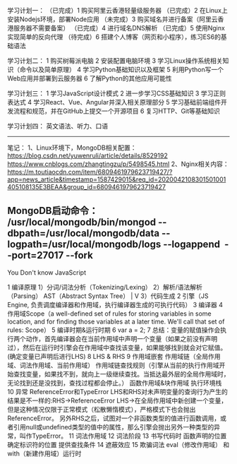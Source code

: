 学习计划一：
（已完成）1 购买阿里云香港轻量级服务器
（已完成）2 在Linux上安装Nodejs环境，部署Node应用
（未完成）3 购买域名并进行备案（阿里云香港服务器不需要备案）
（已完成）4 进行域名DNS解析
（已完成）5 使用Nginx实现简单的反向代理
（待完成）6 搭建个人博客（网页和小程序），练习ES6的基础语法

学习计划二：
1 购买树莓派电脑
2 安装配置电脑环境
3 学习Linux操作系统相关知识（命令以及简单原理）
4 学习Python基础知识以及框架
5 利用Python写一个Web应用并部署到云服务器
6 了解Python的其他应用可能性

学习计划三：
1 学习JavaScript设计模式
2 进一步学习CSS基础知识
3 学习正则表达式
4 学习React、Vue、Angular并深入相关原理部分
5 学习基础前端组件开发流程和规范，并在GitHub上提交一个开源项目
6 复习HTTP、Git等基础知识

学习计划四：
英文语法、听力、口语


----------------------------------------------------------------
笔记：
1、Linux环境下，MongoDB相关配置：
https://blog.csdn.net/yuwenruli/article/details/8529192
https://www.cnblogs.com/zhangtingzu/p/5498545.html
2、Nginx相关内容：
https://m.toutiaocdn.com/item/6809461979623719427/?app=news_article&timestamp=1587429015&req_id=2020042108301501001405108135E3BEAA&group_id=6809461979623719427

MongoDB启动命令：
/usr/local/mongodb/bin/mongod --dbpath=/usr/local/mongodb/data --logpath=/usr/local/mongodb/logs --logappend  --port=27017 --fork
---------------------------------------------------------------------

You Don't know JavaScript

1 编译原理
    1）分词/词法分析（Tokenizing/Lexing）
    2）解析/语法解析（Parsing）
        AST（Abstract Syntax Tree）
        |
        V
    3）代码生成
2 引擎（JS Engine, 负责调度编译器和作用域，执行编译器生成的可执行代码）
3 编译器
4 作用域Scope（a well-defined set of rules for storing variables in some location, and for finding those variables at a later time. We'll call that set of rules: Scope）
5 编译时期&运行时期
6 var a = 2;
7 总结：变量的赋值操作会执行两个动作，首先编译器会在当前作用域中声明一个变量（如果之前没有声明过），然后在运行时引擎会在作用域中查找该变量，如果能够找到就会对它赋值。(确定变量已声明后进行LHS)
8 LHS & RHS
9 作用域嵌套
    作用域链（全局作用域、词法作用域、当前作用域）
    作用域链查找规则（引擎从当前的执行作用域开始查找变量，如果找不到，就向上一级继续查找。当抵达最外层的全局作用域时，无论找到还是没找到，查找过程都会停止。）
    函数作用域&块作用域
    执行环境栈
10 异常
    ReferenceError和TypeError
    LHS和RHS对未声明变量的查询行为产生的结果是不一样的:RHS->ReferenceError  LHS->在全局作用域中新创建一个变量，但是这种情况仅限于正常模式（松散懒惰模式），严格模式下也会抛出ReferenceError。
    另外RHS之后，试图对一个非函数类型的值进行函数调用，或者引用null或undefined类型的值中的属性，那么引擎会抛出另外一种类型的异常，叫作TypeError。
11 词法作用域
12 词法阶段
13 书写代码时 函数声明的位置 确定标识符的位置 提供查找条件
14 遮蔽效应
15 欺骗词法 eval（修改作用域） 和 with（新建作用域）运行时
